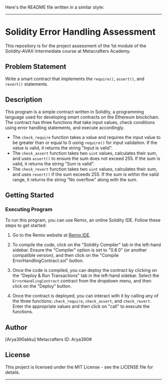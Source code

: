 Here's the README file written in a similar style:

---

# Solidity Error Handling Assessment

This repository is for the project assessment of the 1st module of the Solidity-AVAX-Intermediate course at Metacrafters Academy.

## Problem Statement

Write a smart contract that implements the `require()`, `assert()`, and `revert()` statements.

## Description

This program is a simple contract written in Solidity, a programming language used for developing smart contracts on the Ethereum blockchain. The contract has three functions that take input values, check conditions using error handling statements, and execute accordingly.

- The `check_require` function takes a value and requires the input value to be greater than or equal to 0 using `require()` for input validation. If the value is valid, it returns the string "Input is valid".
- The `check_assert` function takes two `uint` values, calculates their sum, and uses `assert()` to ensure the sum does not exceed 255. If the sum is valid, it returns the string "Sum is valid".
- The `check_revert` function takes two `uint` values, calculates their sum, and uses `revert()` if the sum exceeds 255. If the sum is within the valid range, it returns the string "No overflow" along with the sum.

## Getting Started

### Executing Program

To run this program, you can use Remix, an online Solidity IDE. Follow these steps to get started:

1. Go to the Remix website at [Remix IDE](https://remix.ethereum.org/).

2. To compile the code, click on the "Solidity Compiler" tab in the left-hand sidebar. Ensure the "Compiler" option is set to "0.8.0" (or another compatible version), and then click on the "Compile ErrorHandlingContract.sol" button.

3. Once the code is compiled, you can deploy the contract by clicking on the "Deploy & Run Transactions" tab in the left-hand sidebar. Select the `ErrorHandlingContract` contract from the dropdown menu, and then click on the "Deploy" button.

4. Once the contract is deployed, you can interact with it by calling any of the three functions: `check_require`, `check_assert`, and `check_revert`. Enter the appropriate values and then click on "call" to execute the functions.

## Author

[Arya390akku]
Metacrafters ID: Arya390#
## License

This project is licensed under the MIT License - see the LICENSE file for details.

---
